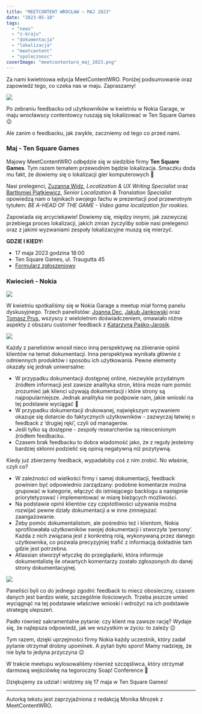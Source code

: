 ```yaml
---
title: "MEETCONTENT WROCŁAW – MAJ 2023"
date: "2023-05-10"
tags:
  - "news"
  - "z-kraju"
  - "dokumentacja"
  - "lokalizacja"
  - "meetcontent"
  - "spolecznosc"
coverImage: "meetcontentwro_maj_2023.png"
---
```


Za nami kwietniowa edycja MeetContentWRO. Poniżej podsumowanie oraz zapowiedź
tego, co czeka nas w maju. Zapraszamy!

![](images/19.jpg)

Po zebraniu feedbacku od użytkowników w kwietniu w Nokia Garage, w maju
wrocławscy contentowcy ruszają się lokalizować w Ten Square Games 😉

Ale zanim o feedbacku, jak zwykle, zaczniemy od tego co przed nami.

### Maj - Ten Square Games

Majowy MeetContentWRO odbędzie się w siedzibie firmy **Ten Square Games**. Tym
razem tematem przewodnim będzie lokalizacja. Smaczku doda mu fakt, że dowiemy
się o lokalizacji gier komputerowych 🤩

Nasi prelegenci,
[Zuzanna Widz](https://www.linkedin.com/in/zuzanna-widz-846459230/),
_Localization & UX Writing Specialist_ oraz
[Bartłomiej Piątkiewicz](https://www.linkedin.com/in/barlomiej-piatkiewicz/),
_Senior Localization & Translation Specialist_ opowiedzą nam o tajnikach swojego
fachu w prezentacji pod przewrotnym tytułem: _BE A-HEAD OF THE GAME - Video game
localization for rookies_.

Zapowiada się arcyciekawie! Dowiemy się, między innymi, jak zazwyczaj przebiega
proces lokalizacji, jakich zmian życzyliby sobie nasi prelegenci oraz z jakimi
wyzwaniami zespoły lokalizacyjne muszą się mierzyć.

**GDZIE I KIEDY:**

- 17 maja 2023 godzina 18:00
- Ten Square Games, ul. Traugutta 45
- [Formularz zgłoszeniowy](https://forms.gle/84Z9Y2DYf71m4X3UA)

### Kwiecień - Nokia

![](images/19_4.jpg)

W kwietniu spotkaliśmy się w Nokia Garage a meetup miał formę panelu
dyskusyjnego. Trzech panelistów:
[Joanna Dec](https://www.linkedin.com/in/joanna-dec-01718394/),
[Jakub Jankowski](https://www.linkedin.com/in/jakub-jankowski-91a458144/) oraz
[Tomasz Prus](https://www.linkedin.com/in/tomasz-prus-4b09b01a/), wszyscy z
wieloletnim doświadczeniem, omawiało różne aspekty z obszaru customer feedback z
[Katarzyną Paśko-Jarosik](https://www.linkedin.com/in/katarzyna-pa%C5%9Bko-jarosik-49413116/).

![](images/19_2.jpg)

Każdy z panelistów wnosił nieco inną perspektywę na zbieranie opinii klientów na
temat dokumentacji. Inna perspektywa wynikała głównie z odmiennych produktów i
sposobu ich użytkowania. Pewne elementy okazały się jednak uniwersalne:

- W przypadku dokumentacji dostępnej online, niezwykle przydatnym źródłem
  informacji jest zawsze analityka stron, która może nam pomóc zrozumieć jak
  klienci używają dokumentacji i które strony są najpopularniejsze. Jednak
  analityka nie podpowie nam, jakie wnioski na tej podstawie wyciągać 🤔
- W przypadku dokumentacji drukowanej, największym wyzwaniem okazuje się
  dotarcie do faktycznych użytkowników - zazwyczaj łatwiej o feedback z ‘drugiej
  ręki’, czyli od managerów.
- Jeśli tylko są dostępne - zespoły researcherów są nieocenionym źródłem
  feedbacku.
- Czasem brak feedbacku to dobra wiadomość jako, że z reguły jesteśmy bardziej
  skłonni podzielić się opinią negatywną niż pozytywną.

Kiedy już zbierzemy feedback, wypadałoby coś z nim zrobić. No właśnie, czyli co?

- W zależności od wielkości firmy i samej dokumentacji, feedback powinien być
  odpowiednio zarządzany: podobne komentarze można grupować w kategorie, włączyć
  do istniejącego backlogu a następnie priorytetyzować i implementować w miarę
  bieżących możliwości.
- Na podstawie opinii klientów czy częstotliwości używania można rozwijać pewne
  działy dokumentacji a w inne zmniejszać zaangażowanie.
- Żeby pomóc dokumentalistom, ale pośrednio też i klientom, Nokia sprofilowałała
  użytkowników swojej dokumentacji i stworzyła ‘persony’. Każda z nich związana
  jest z konkretną rolą, wykonywaną przez danego użytkownika, co pozwala
  precyzyjniej trafić z informacją dokładnie tam gdzie jest potrzebna.
- Atlassian stworzył wtyczkę do przeglądarki, która informuje dokumentalistę ile
  otwartych komentarzy zostało zgłoszonych do danej strony dokumentacyjnej.

![](images/19_3.jpg)

Paneliści byli co do jednego zgodni: feedback to miecz obosieczny, czasem danych
jest bardzo wiele, szczególnie ilościowych. Trzeba jeszcze umieć wyciągnąć na
tej podstawie właściwe wnioski i wdrożyć na ich podstawie strategię ulepszeń.

Padło również sakramentalne pytanie: czy klient ma zawsze rację? Wydaje się, że
najlepsza odpowiedź, jak we wszystkim w życiu: to zależy 😉

Tym razem, dzięki uprzejmości firmy Nokia każdy uczestnik, który zadał pytanie
otrzymał drobny upominek. A pytań było sporo! Mamy nadzieję, że nie była to
jedyna przyczyna 😉

W trakcie meetupu wylosowaliśmy również szczęśliwca, który otrzymał darmową
wejściówkę na tegoroczny Soap! Conference 🤩

Dziękujemy za udział i widzimy się 17 maja w Ten Square Games!

---

Autorką tekstu jest zaprzyjaźniona z redakcją Monika Mrozek z MeetContentWRO.
